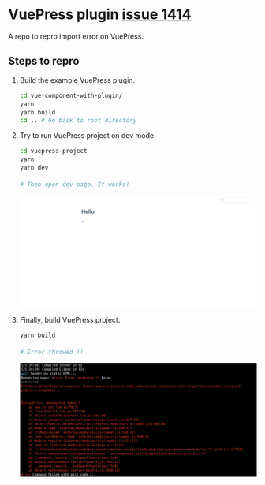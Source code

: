 # VuePress plugin [issue 1414](https://github.com/vuejs/vuepress/issues/1414)

A repo to repro import error on VuePress.

## Steps to repro

1. Build the example VuePress plugin.  
   ```sh
   cd vue-component-with-plugin/
   yarn
   yarn build
   cd .. # Go back to root directory
   ```
2. Try to run VuePress project on dev mode.
   ```sh
   cd vuepress-project
   yarn
   yarn dev

   # Then open dev page. It works!
   ```

   ![Dev Server Page](./screenshots/Screenshot-VuePress-Dev.png)

3. Finally, build VuePress project.
   ```sh
   yarn build

   # Error throwed !!
   ```

   ![Build Result](./screenshots/Screenshot-VuePress-Build.png)
